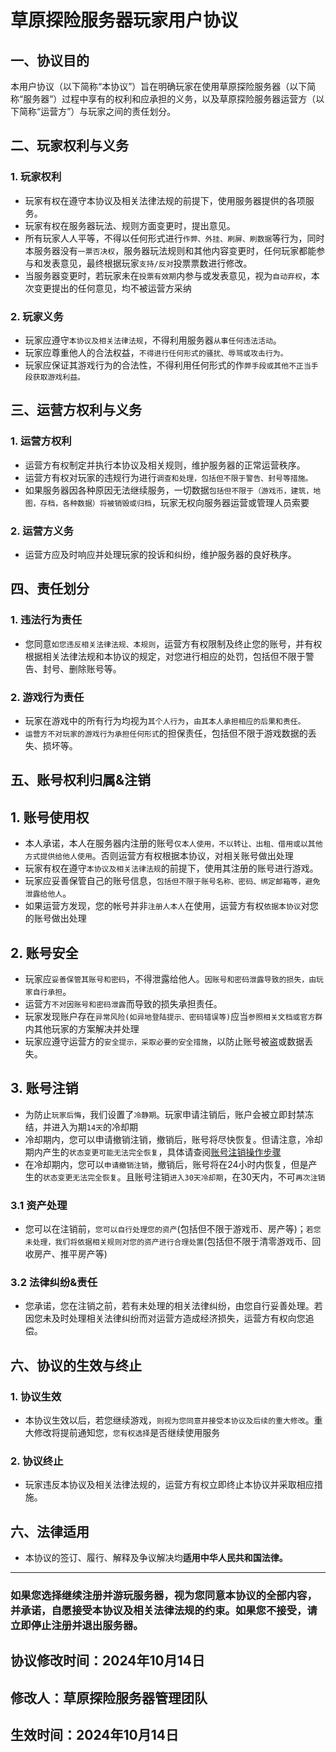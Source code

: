 # 草原探险服务器玩家用户协议

## 一、协议目的

本用户协议（以下简称“本协议”）旨在明确玩家在使用草原探险服务器（以下简称“服务器”）过程中享有的权利和应承担的义务，以及草原探险服务器运营方（以下简称“运营方”）与玩家之间的责任划分。

## 二、玩家权利与义务

### 1. 玩家权利

- 玩家有权在遵守本协议及相关法律法规的前提下，使用服务器提供的各项服务。
- 玩家有权在服务器玩法、规则方面变更时，提出意见。
- 所有玩家人人平等，不得以任何形式进行`作弊、外挂、刷屏、刷数据`等行为，同时本服务器没有`一票否决权`，服务器玩法规则和其他内容变更时，任何玩家都能参与和发表意见，最终根据玩家`支持/反对`投票票数进行修改。
- 当服务器变更时，若玩家未在`投票有效期`内参与或发表意见，视为`自动弃权`，本次变更提出的任何意见，均不被运营方采纳


### 2. 玩家义务

- 玩家应遵守`本协议及相关法律法规`，不得利用服务器`从事任何违法活动`。
- 玩家应尊重他人的合法权益，`不得进行任何形式的骚扰、辱骂或攻击行为。`
- 玩家应保证其游戏行为的合法性，不得利用任何形式的作`弊手段或其他不正当手段获取游戏利益。`

## 三、运营方权利与义务

### 1. 运营方权利

- 运营方有权制定并执行本协议及相关规则，维护服务器的正常运营秩序。
- 运营方有权对玩家的违规行为进行`调查和处理，包括但不限于警告、封号等措施。`
- 如果服务器因各种原因无法继续服务，一切数据`包括但不限于（游戏币，建筑，地图，存档，各种数据）将被销毁或归档`，玩家无权向服务器运营或管理人员索要

### 2. 运营方义务

- 运营方应及时响应并处理玩家的投诉和纠纷，维护服务器的良好秩序。

## 四、责任划分

### 1. 违法行为责任

- 您同意`如您违反相关法律法规、本规则`，运营方有权限制及终止您的账号，并有权根据相关法律法规和本协议的规定，对您进行相应的处罚，包括但不限于警告、封号、删除账号等。

### 2. 游戏行为责任

- 玩家在游戏中的所有行为均视为`其个人行为`，`由其本人承担相应的后果和责任。`
- `运营方不对玩家的游戏行为承担任何形式`的担保责任，包括但不限于游戏数据的丢失、损坏等。

## 五、账号权利归属&注销
## 1. 账号使用权

- 本人承诺，本人在服务器内注册的账号`仅本人使用，不以转让、出租、借用或以其他方式提供给他人使用`。否则运营方有权根据本协议，对相关账号做出处理
- 玩家有权在遵守`本协议及相关法律法规`的前提下，使用其注册的账号进行游戏。
-  玩家应妥善保管自己的账号信息，`包括但不限于账号名称、密码、绑定邮箱等，避免泄露给他人`。
- 如果运营方发现，您的帐号并非`注册人本人`在使用，运营方有权`依据本协议`对您的账号做出处理

## 2. 账号安全

- 玩家应`妥善保管其账号和密码`，不得泄露给他人。`因账号和密码泄露导致的损失，由玩家自行承担`。
- 运营方`不对因账号和密码泄露`而导致的损失承担责任。
- 玩家发现账户存在`异常风险(如异地登陆提示、密码错误等)`应当`参照相关文档或官方群`内其他玩家的方案解决并处理
- 玩家应遵守运营方的`安全提示，采取必要的安全措施`，以防止账号被盗或数据丢失。

## 3. 账号注销

- 为防止`玩家后悔`，我们设置了`冷静期`。玩家申请注销后，账户会被立即封禁冻结，并进入为期`14天`的冷却期
- 冷却期内，您可以申请撤销注销，撤销后，账号将尽快恢复。但请注意，冷却期内产生的`状态变更可能无法完全恢复`，具体请查阅[账号注销操作步骤](off.md)
- 在冷却期内，您可以`申请撤销注销`，撤销后，账号将在24小时内恢复，但是产生的`状态变更无法完全恢复`。且账号注销`进入30天冷却期`，在30天内，不可`再次注销`

### 3.1 资产处理

- 您可以在注销前，`您可以自行处理您的资产`(包括但不限于游戏币、房产等)；`若您未处理，我们将依据相关规则对您的资产进行合理处置`(包括但不限于清零游戏币、回收房产、推平房产等)

### 3.2 法律纠纷&责任

- 您承诺，您在注销之前，若有未处理的相关法律纠纷，由您自行妥善处理。若因您未及时处理相关法律纠纷而对运营方造成经济损失，运营方有权向您追偿。

## 六、协议的生效与终止

### 1. 协议生效

- 本协议生效以后，若您继续游戏，`则视为您同意并接受本协议及后续的重大修改`。重大修改将提前通知您，`您有权选择`是否继续使用服务

### 2. 协议终止

- 玩家违反本协议及相关法律法规的，运营方有权立即终止本协议并采取相应措施。

## 六、法律适用

- 本协议的签订、履行、解释及争议解决均**适用中华人民共和国法律。**

---

### **如果您选择继续注册并游玩服务器，视为您同意本协议的全部内容，并承诺，自愿接受本协议及相关法律法规的约束。如果您不接受，请立即停止注册并退出服务器。**

## 协议修改时间：2024年10月14日
## 修改人：草原探险服务器管理团队
## 生效时间：2024年10月14日
